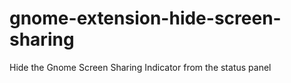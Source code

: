 # gnome-extension-hide-screen-sharing
Hide the Gnome Screen Sharing Indicator from the status panel
